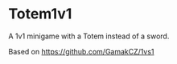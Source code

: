 # Totem1v1
A 1v1 minigame with a Totem instead of a sword. 

Based on https://github.com/GamakCZ/1vs1

